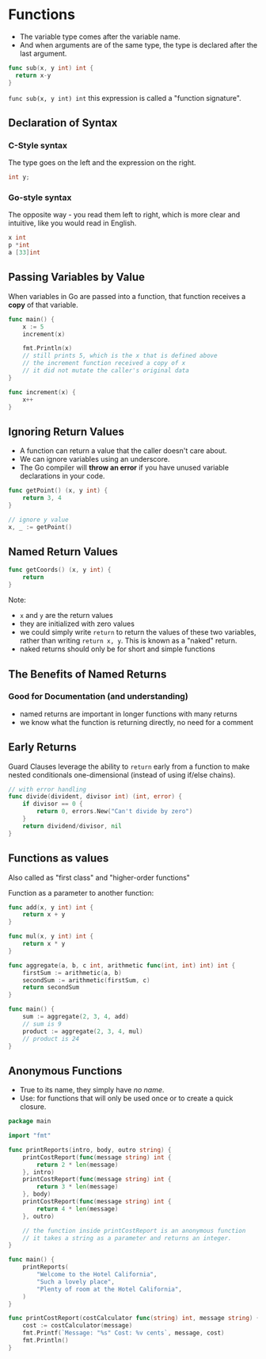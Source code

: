 # Functions

- The variable type comes after the variable name.
- And when arguments are of the same type, the type is declared after the last argument.

```go
func sub(x, y int) int {
  return x-y
}
```

`func sub(x, y int) int` this expression is called a "function signature".

## Declaration of Syntax

### C-Style syntax

The type goes on the left and the expression on the right.

```c
int y;
```

### Go-style syntax

The opposite way - you read them left to right, which is more clear and intuitive, like you would read in English.

```go
x int
p *int
a [33]int
```

## Passing Variables by Value

When variables in Go are passed into a function, that function receives a **copy** of that variable.

```go
func main() {
    x := 5
    increment(x)

    fmt.Println(x)
    // still prints 5, which is the x that is defined above
    // the increment function received a copy of x
    // it did not mutate the caller's original data
}

func increment(x) {
    x++
}
```

## Ignoring Return Values

- A function can return a value that the caller doesn't care about.
- We can ignore variables using an underscore.
- The Go compiler will **throw an error** if you have unused variable declarations in your code.

```go
func getPoint() (x, y int) {
    return 3, 4
}

// ignore y value
x, _ := getPoint()
```

## Named Return Values

```go
func getCoords() (x, y int) {
    return
}
```

Note:

- `x` and `y` are the return values
- they are initialized with zero values
- we could simply write `return` to return the values of these two variables, rather than writing `return x, y`. This is known as a "naked" return.
- naked returns should only be for short and simple functions

## The Benefits of Named Returns

### Good for Documentation (and understanding)

- named returns are important in longer functions with many returns
- we know what the function is returning directly, no need for a comment

## Early Returns

Guard Clauses leverage the ability to `return` early from a function to make nested conditionals one-dimensional (instead of using if/else chains).

```go
// with error handling
func divide(divident, divisor int) (int, error) {
    if divisor == 0 {
        return 0, errors.New("Can't divide by zero")
    }
    return dividend/divisor, nil
}
```

## Functions as values

Also called as "first class" and "higher-order functions"

Function as a parameter to another function:

```go
func add(x, y int) int {
    return x + y
}

func mul(x, y int) int {
    return x * y
}

func aggregate(a, b, c int, arithmetic func(int, int) int) int {
    firstSum := arithmetic(a, b)
    secondSum := arithmetic(firstSum, c)
    return secondSum
}

func main() {
    sum := aggregate(2, 3, 4, add)
    // sum is 9
    product := aggregate(2, 3, 4, mul)
    // product is 24
}
```

## Anonymous Functions

- True to its name, they simply have _no name_.
- Use: for functions that will only be used once or to create a quick closure.

```go
package main

import "fmt"

func printReports(intro, body, outro string) {
	printCostReport(func(message string) int {
		return 2 * len(message)
	}, intro)
	printCostReport(func(message string) int {
		return 3 * len(message)
	}, body)
	printCostReport(func(message string) int {
		return 4 * len(message)
	}, outro)

    // the function inside printCostReport is an anonymous function
    // it takes a string as a parameter and returns an integer.
}

func main() {
	printReports(
		"Welcome to the Hotel California",
		"Such a lovely place",
		"Plenty of room at the Hotel California",
	)
}

func printCostReport(costCalculator func(string) int, message string) {
	cost := costCalculator(message)
	fmt.Printf(`Message: "%s" Cost: %v cents`, message, cost)
	fmt.Println()
}
```
